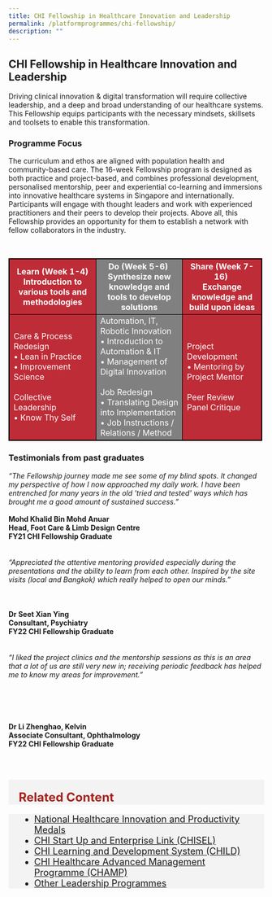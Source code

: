 ```yaml
---
title: CHI Fellowship in Healthcare Innovation and Leadership
permalink: /platformprogrammes/chi-fellowship/
description: ""
---
```

<style>
table, th, td{
  border: 1px solid black;
  border-collapse: collapse;
	width: 500px;
	color: white;
}
	
th {
  text-align: center;
}

th:nth-child(even),td:nth-child(even) {
  background-color: grey;
}
th:nth-child(odd),td:nth-child(odd) {
  background-color: #be2c37;
}
</style>

##  CHI Fellowship in Healthcare Innovation and Leadership

Driving clinical innovation &amp; digital transformation will require collective leadership, and a deep and broad understanding of our healthcare systems. This Fellowship equips participants with the necessary mindsets, skillsets and toolsets to enable this transformation.

### Programme Focus 
The curriculum and ethos are aligned with population health and community-based care. The 16-week Fellowship program is designed as both practice and project-based, and combines professional development, personalised mentorship, peer and experiential co-learning and immersions into innovative healthcare systems in Singapore and internationally. 
Participants will engage with thought leaders and work with experienced practitioners and their peers to develop their projects. Above all, this Fellowship provides an opportunity for them to establish a network with fellow collaborators in the industry.

<br>

<table class="table">
  <thead>
    <tr>
      <th style="color:white;" scope="col">Learn (Week 1-4) <br> Introduction to various tools and methodologies</th>
      <th style="color:white;" scope="col">Do (Week 5-6) ​ <br> Synthesize new knowledge and tools to develop solutions</th>
      <th style="color:white;" scope="col">Share (Week 7-16) ​<br>Exchange knowledge and build upon ideas</th>
    </tr>
  </thead>
  <tbody>
    <tr>
      <td scope="row">Care &amp; Process Redesign​<br>•	Lean in Practice<br> •	Improvement Science<br><br>Collective Leadership<br>•	Know Thy Self
      </td><td>Automation, IT, Robotic Innovation <br> •	Introduction to Automation &amp; IT <br>•	Management of Digital Innovation<br><br>Job Redesign<br>•	Translating Design into Implementation<br>•	Job Instructions / Relations / Method </td>
      <td>Project Development<br>•	Mentoring by Project Mentor  <br><br>Peer Review <br> Panel Critique   </td>
    </tr>
   
  </tbody>
</table>



### Testimonials from past graduates

<div class="row">
<div class="col"> 
		<div class="para"><em>“The Fellowship journey made me see some of my blind spots. It changed my perspective of how I now approached my daily work. I have been entrenched for many years in the old 'tried and tested' ways which has brought me a good amount of sustained success.”</em>

</div><br>
		<div class="header"><b>Mohd Khalid Bin Mohd Anuar<br>
Head, Foot Care &amp; Limb Design Centre<br>
FY21 CHI Fellowship Graduate
 </b></div><br>

<br>

</div>
	<div class="col"> 
	<div class="para"><em>“Appreciated the attentive mentoring provided especially during the presentations and the ability to learn from each other. Inspired by the site visits (local and Bangkok) which really helped to open our minds.” </em>

</div><br><br><br>
	<div class="header"><b>Dr Seet Xian Ying
<br>Consultant, Psychiatry
<br>FY22 CHI Fellowship Graduate
 </b></div><br>

<br>

</div>
	<div class="col"> 
<div class="para"><em>“I liked the project clinics and the mentorship sessions as this is an area that a lot of us are still very new in; receiving periodic feedback has helped me to know my areas for improvement.”
</em>
</div><br><br><br><br><br>
	<div class="header"><b>Dr Li Zhenghao, Kelvin 
<br>Associate Consultant, Ophthalmology
<br>FY22 CHI Fellowship Graduate
</b></div><br>

<br></div></div>




<div style="font-size:24px; font-weight: 700; color: #a6221c; background-color: #f3f3f3; padding: 20px 0px 0px 20px;" class="row"> Related Content</div>

<div style="font-size:18px ;background-color: #f3f3f3; padding: 0px 25px 0px 20px;" class="row">
	<ul>
		<li><a href="/platformprogrammes/nhipm/">National Healthcare Innovation and Productivity Medals</a></li>
		<li><a href="/platformprogrammes/chisel/">CHI Start Up and Enterprise Link (CHISEL)</a></li>
			<li><a href="/platformprogrammes/child/">CHI Learning and Development System (CHILD)</a></li>
	<li><a href="/platformprogrammes/chi-champ/">CHI Healthcare Advanced Management Programme (CHAMP)</a></li>
	<li><a href="/platformprogrammes/otherprogrammes/">Other Leadership Programmes</a></li>
	</ul>
</div>